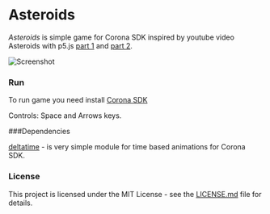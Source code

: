 # Asteroids
*Asteroids* is simple game for Corona SDK inspired by youtube video Asteroids with p5.js [part 1](https://www.youtube.com/watch?v=hacZU523FyM) and [part 2](https://www.youtube.com/watch?v=xTTuih7P0c0).

![Screenshot](https://i.imgur.com/v6V0vmZ.gif)

### Run

To run game you need install [Corona SDK](https://portal.coronalabs.com) 

Controls: Space and Arrows keys. 

###Dependencies

[deltatime](https://github.com/ldurniat/delta-time) - is very simple module for time based animations for Corona SDK.

### License

This project is licensed under the MIT License - see the [LICENSE.md](https://github.com/ldurniat/Asteroids/blob/master/LICENSE) file for details.


